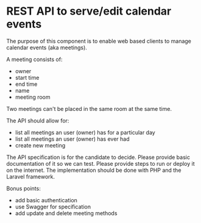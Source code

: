 # REST API to serve/edit calendar events

The purpose of this component is to enable web based clients to manage calendar events (aka meetings).

A meeting consists of: 
- owner
- start time
- end time
- name
- meeting room

Two meetings can't be placed in the same room at the same time.

The API should allow for:
- list all meetings an user (owner) has for a particular day
- list all meetings an user (owner) has ever had
- create new meeting

The API specification is for the candidate to decide. Please provide basic documentation of it so we can test. Please provide steps to run or deploy it on the internet.
The implementation should be done with PHP and the Laravel framework.

Bonus points:
- add basic authentication
- use Swagger for specification
- add update and delete meeting methods
